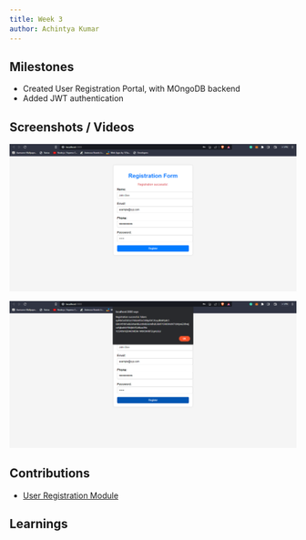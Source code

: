 ```yaml
---
title: Week 3
author: Achintya Kumar
---
```


## Milestones
- Created User Registration Portal, with MOngoDB backend
- Added JWT authentication


## Screenshots / Videos 
![](https://github.com/Ackintya/certification-suite/blob/d861865f47c436a393035e42c0ad0657b3540b3f/Images/Registration.png)

![](https://github.com/Ackintya/certification-suite/blob/d861865f47c436a393035e42c0ad0657b3540b3f/Images/token.png)

## Contributions
- [User Registration Module](https://github.com/beckn/certification-suite/pull/5)

## Learnings